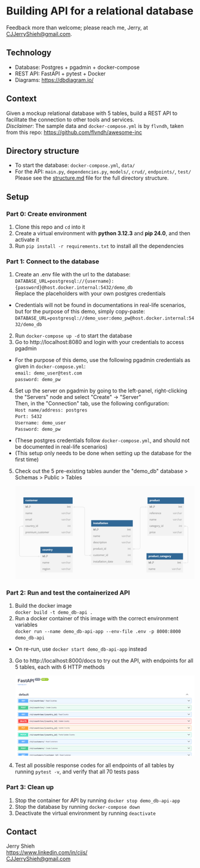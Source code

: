 # Building API for a relational database
Feedback more than welcome; please reach me, Jerry, at CJJerryShieh@gmail.com.

## Technology
- Database: Postgres + pgadmin + docker-compose
- REST API: FastAPI + pytest + Docker
- Diagrams: https://dbdiagram.io/

## Context
Given a mockup relational database with 5 tables, build a REST API to facilitate the connection to other tools and services. \
_Disclaimer_: The sample data and `docker-compose.yml` is by `flvndh`, taken from this repo: https://github.com/flvndh/awesome-inc

## Directory structure
- To start the database: `docker-compose.yml`, `data/`
- For the API: `main.py`, `dependencies.py`, `models/`, `crud/`, `endpoints/`, `test/`
Please see the [structure.md](structure.md) file for the full directory structure.

## Setup

### Part 0: Create environment
1. Clone this repo and `cd` into it
2. Create a virtual environment with **python 3.12.3** and **pip 24.0**, and then activate it 
3. Run `pip install -r requirements.txt` to install all the dependencies

### Part 1: Connect to the database
1. Create an .env file with the url to the database: \
`DATABASE_URL=postgresql://{username}:{password}@host.docker.internal:5432/demo_db` \
Replace the placeholders with your own postgres credentials 
- Credentials will not be found in documentations in real-life scenarios, but for the purpose of this demo, simply copy-paste: `DATABASE_URL=postgresql://demo_user:demo_pw@host.docker.internal:5432/demo_db`
2. Run `docker-compose up -d` to start the database
3. Go to http://localhost:8080 and login with your credentials to access pgadmin 
- For the purpose of this demo, use the following pgadmin credentials as given in `docker-compose.yml`: \
`email: demo_user@test.com` \
`password: demo_pw`
4. Set up the server on pgadmin by going to the left-panel, right-clicking the "Servers" node and select "Create" -> "Server" \
Then, in the "Connection" tab, use the following configuration: \
`Host name/address: postgres` \
`Port: 5432` \
`Username: demo_user` \
`Password: demo_pw` 
- (These postgres credentials follow `docker-compose.yml`, and should not be documented in real-life scenarios)
- (This setup only needs to be done when setting up the database for the first time)
5. Check out the 5 pre-existing tables aunder the "demo_db" database > Schemas > Public > Tables

    <img src="./assets/database.png" alt="Database Image" width="800"/>

### Part 2: Run and test the containerized API
1. Build the docker image \
`docker build -t demo_db-api .`
2. Run a docker container of this image with the correct environment variables \
`docker run --name demo_db-api-app --env-file .env -p 8000:8000 demo_db-api`
- On re-run, use `docker start demo_db-api-app` instead
3. Go to http://localhost:8000/docs to try out the API, with endpoints for all 5 tables, each with 6 HTTP methods

    <img src="./assets/api.png" alt="API Image" width="800"/>

4. Test all possible response codes for all endpoints of all tables by running `pytest -v`, and verify that all 70 tests pass

### Part 3: Clean up
1. Stop the container for API by running `docker stop demo_db-api-app`
2. Stop the database by running `docker-compose down`
3. Deactivate the virtual environment by running `deactivate`

## Contact
Jerry Shieh \
https://www.linkedin.com/in/cjjs/ \
CJJerryShieh@gmail.com